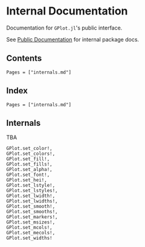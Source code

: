 # Internal Documentation

Documentation for `GPlot.jl`'s public interface.

See [Public Documentation](@ref) for internal package docs.

## Contents

```@contents
Pages = ["internals.md"]
```

## Index

```@index
Pages = ["internals.md"]
```

## Internals

TBA

```@docs
GPlot.set_color!,
GPlot.set_colors!,
GPlot.set_fill!,
GPlot.set_fills!,
GPlot.set_alpha!,
GPlot.set_font!,
GPlot.set_hei!,
GPlot.set_lstyle!,
GPlot.set_lstyles!,
GPlot.set_lwidth!,
GPlot.set_lwidths!,
GPlot.set_smooth!,
GPlot.set_smooths!,
GPlot.set_markers!,
GPlot.set_msizes!,
GPlot.set_mcols!,
GPlot.set_mecols!,
GPlot.set_widths!
```
